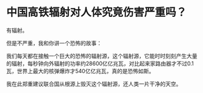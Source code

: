 # 中国高铁辐射对人体究竟伤害严重吗？
<p>有辐射。</p><p>但是不严重，我和你讲一个恐怖的故事：</p><p>我们每天都在接触一个巨大的恐怖的辐射源，这个辐射源，它能时时刻刻产生大量的辐射，每秒钟向外辐射的功率约28600亿亿兆瓦，对比起来家路由器才不过0.1瓦，世界上最大的核弹爆炸才540亿亿兆瓦，真的是恐怖如斯。</p><p>我在此郑重建议联合国从根源上毁灭这个辐射源，还人类一片干净的天空。</p>
